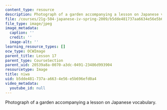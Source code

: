 ```yaml
---
content_type: resource
description: Photograph of a garden accompanying a lesson on Japanese vocabulary.
file: /courses/21g-504-japanese-iv-spring-2009/b5dde481737aa6634e56e5b696efd0a4_niwa.jpg
file_type: image/jpeg
image_metadata:
  caption: ''
  credit: ''
  image-alt: ''
learning_resource_types: []
ocw_type: OCWImage
parent_title: Lesson 17
parent_type: CourseSection
parent_uid: 20539a8a-0070-a3dc-0491-23486d993904
resourcetype: Image
title: niwa
uid: b5dde481-737a-a663-4e56-e5b696efd0a4
video_metadata:
  youtube_id: null
---
```

Photograph of a garden accompanying a lesson on Japanese vocabulary.

